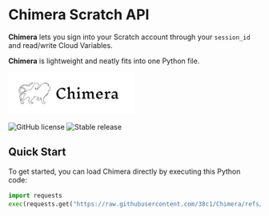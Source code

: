 # Chimera Scratch API

**Chimera** lets you sign into your Scratch account through your `session_id` and read/write Cloud Variables.

**Chimera** is lightweight and neatly fits into one Python file.

<img src="media/Chimera.svg" alt="Description of Image" width="50%" />

![GitHub license](https://badgen.net/github/license/38c1/Chimera)
![Stable release](https://badgen.net/github/release/38c1/Chimera/stable)

## Quick Start

To get started, you can load Chimera directly by executing this Python code:

```python
import requests
exec(requests.get("https://raw.githubusercontent.com/38c1/Chimera/refs/heads/main/chimera.py").text)
